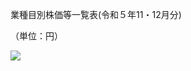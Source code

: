 業種目別株価等一覧表(令和５年11・12月分)

（単位：円）

![](https://www.nta.go.jp/tmp/7b2c7b32-765e-4344-865c-e3c318b65177/images/cfaa98f4b40a51fba4a02ba1a2bc849dcd98228f960f0b06e0cc19b13186b10d.jpg)